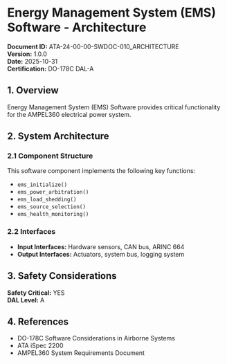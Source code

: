 # Energy Management System (EMS) Software - Architecture

**Document ID:** ATA-24-00-00-SWDOC-010_ARCHITECTURE  
**Version:** 1.0.0  
**Date:** 2025-10-31  
**Certification:** DO-178C DAL-A

## 1. Overview

Energy Management System (EMS) Software provides critical functionality for the AMPEL360 electrical power system.

## 2. System Architecture

### 2.1 Component Structure

This software component implements the following key functions:

- `ems_initialize()`
- `ems_power_arbitration()`
- `ems_load_shedding()`
- `ems_source_selection()`
- `ems_health_monitoring()`

### 2.2 Interfaces

- **Input Interfaces:** Hardware sensors, CAN bus, ARINC 664
- **Output Interfaces:** Actuators, system bus, logging system

## 3. Safety Considerations

**Safety Critical:** YES  
**DAL Level:** A

## 4. References

- DO-178C Software Considerations in Airborne Systems
- ATA iSpec 2200
- AMPEL360 System Requirements Document
